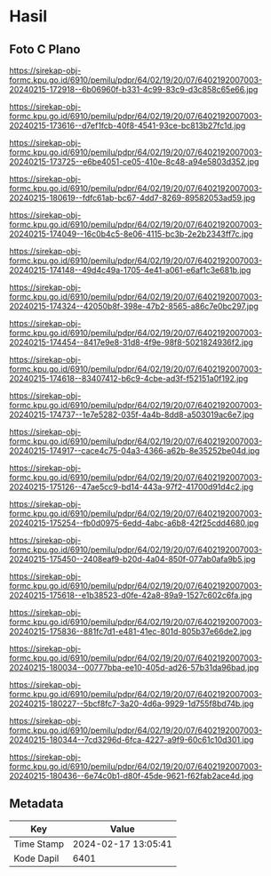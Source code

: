 # Hasil

## Foto C Plano

https://sirekap-obj-formc.kpu.go.id/6910/pemilu/pdpr/64/02/19/20/07/6402192007003-20240215-172918--6b06960f-b331-4c99-83c9-d3c858c65e66.jpg

https://sirekap-obj-formc.kpu.go.id/6910/pemilu/pdpr/64/02/19/20/07/6402192007003-20240215-173616--d7ef1fcb-40f8-4541-93ce-bc813b27fc1d.jpg

https://sirekap-obj-formc.kpu.go.id/6910/pemilu/pdpr/64/02/19/20/07/6402192007003-20240215-173725--e6be4051-ce05-410e-8c48-a94e5803d352.jpg

https://sirekap-obj-formc.kpu.go.id/6910/pemilu/pdpr/64/02/19/20/07/6402192007003-20240215-180619--fdfc61ab-bc67-4dd7-8269-89582053ad59.jpg

https://sirekap-obj-formc.kpu.go.id/6910/pemilu/pdpr/64/02/19/20/07/6402192007003-20240215-174049--16c0b4c5-8e06-4115-bc3b-2e2b2343ff7c.jpg

https://sirekap-obj-formc.kpu.go.id/6910/pemilu/pdpr/64/02/19/20/07/6402192007003-20240215-174148--49d4c49a-1705-4e41-a061-e6af1c3e681b.jpg

https://sirekap-obj-formc.kpu.go.id/6910/pemilu/pdpr/64/02/19/20/07/6402192007003-20240215-174324--42050b8f-398e-47b2-8565-a86c7e0bc297.jpg

https://sirekap-obj-formc.kpu.go.id/6910/pemilu/pdpr/64/02/19/20/07/6402192007003-20240215-174454--8417e9e8-31d8-4f9e-98f8-5021824936f2.jpg

https://sirekap-obj-formc.kpu.go.id/6910/pemilu/pdpr/64/02/19/20/07/6402192007003-20240215-174618--83407412-b6c9-4cbe-ad3f-f52151a0f192.jpg

https://sirekap-obj-formc.kpu.go.id/6910/pemilu/pdpr/64/02/19/20/07/6402192007003-20240215-174737--1e7e5282-035f-4a4b-8dd8-a503019ac6e7.jpg

https://sirekap-obj-formc.kpu.go.id/6910/pemilu/pdpr/64/02/19/20/07/6402192007003-20240215-174917--cace4c75-04a3-4366-a62b-8e35252be04d.jpg

https://sirekap-obj-formc.kpu.go.id/6910/pemilu/pdpr/64/02/19/20/07/6402192007003-20240215-175126--47ae5cc9-bd14-443a-97f2-41700d91d4c2.jpg

https://sirekap-obj-formc.kpu.go.id/6910/pemilu/pdpr/64/02/19/20/07/6402192007003-20240215-175254--fb0d0975-6edd-4abc-a6b8-42f25cdd4680.jpg

https://sirekap-obj-formc.kpu.go.id/6910/pemilu/pdpr/64/02/19/20/07/6402192007003-20240215-175450--2408eaf9-b20d-4a04-850f-077ab0afa9b5.jpg

https://sirekap-obj-formc.kpu.go.id/6910/pemilu/pdpr/64/02/19/20/07/6402192007003-20240215-175618--e1b38523-d0fe-42a8-89a9-1527c602c6fa.jpg

https://sirekap-obj-formc.kpu.go.id/6910/pemilu/pdpr/64/02/19/20/07/6402192007003-20240215-175836--881fc7d1-e481-41ec-801d-805b37e66de2.jpg

https://sirekap-obj-formc.kpu.go.id/6910/pemilu/pdpr/64/02/19/20/07/6402192007003-20240215-180034--00777bba-ee10-405d-ad26-57b31da96bad.jpg

https://sirekap-obj-formc.kpu.go.id/6910/pemilu/pdpr/64/02/19/20/07/6402192007003-20240215-180227--5bcf8fc7-3a20-4d6a-9929-1d755f8bd74b.jpg

https://sirekap-obj-formc.kpu.go.id/6910/pemilu/pdpr/64/02/19/20/07/6402192007003-20240215-180344--7cd3296d-6fca-4227-a9f9-60c61c10d301.jpg

https://sirekap-obj-formc.kpu.go.id/6910/pemilu/pdpr/64/02/19/20/07/6402192007003-20240215-180436--6e74c0b1-d80f-45de-9621-f62fab2ace4d.jpg


## Metadata

| Key        | Value               |
| ---------- | ------------------- |
| Time Stamp | 2024-02-17 13:05:41 |
| Kode Dapil | 6401                |



